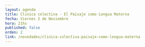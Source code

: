 ```yaml
---
layout: agenda
title: Clinica colectiva - El Paisaje como Lengua Materna
fecha: Viernes 2 de Noviembre
hora: 21hs
published: false
orden: 2
link: /novedades/clinica-colectiva-paisaje-como-lengua-materna
---
```

